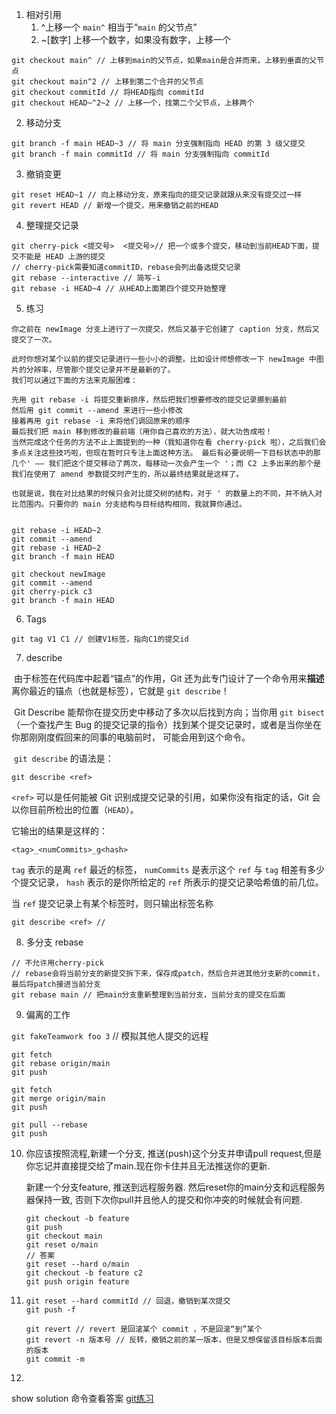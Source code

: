 1. 相对引用 
   1. ^上移一个 `main^` 相当于“`main` 的父节点”
   2. ~[数字] 上移一个数字，如果没有数字，上移一个

```
git checkout main^ // 上移到main的父节点，如果main是合并而来，上移到垂直的父节点
git checkout main^2 // 上移到第二个合并的父节点
git checkout commitId // 将HEAD指向 commitId
git checkout HEAD~^2~2 // 上移一个，找第二个父节点，上移两个
```

2. 移动分支

```
git branch -f main HEAD~3 // 将 main 分支强制指向 HEAD 的第 3 级父提交
git branch -f main commitId // 将 main 分支强制指向 commitId
```

3. 撤销变更

```
git reset HEAD~1 // 向上移动分支，原来指向的提交记录就跟从来没有提交过一样
git revert HEAD // 新增一个提交，用来撤销之前的HEAD
```

4. 整理提交记录

```
git cherry-pick <提交号>  <提交号>// 把一个或多个提交，移动到当前HEAD下面，提交不能是 HEAD 上游的提交
// cherry-pick需要知道commitID，rebase会列出备选提交记录
git rebase --interactive // 简写-i
git rebase -i HEAD~4 // 从HEAD上面第四个提交开始整理
```

5. 练习

```
你之前在 newImage 分支上进行了一次提交，然后又基于它创建了 caption 分支，然后又提交了一次。

此时你想对某个以前的提交记录进行一些小小的调整。比如设计师想修改一下 newImage 中图片的分辨率，尽管那个提交记录并不是最新的了。
我们可以通过下面的方法来克服困难：

先用 git rebase -i 将提交重新排序，然后把我们想要修改的提交记录挪到最前
然后用 git commit --amend 来进行一些小修改
接着再用 git rebase -i 来将他们调回原来的顺序
最后我们把 main 移到修改的最前端（用你自己喜欢的方法），就大功告成啦！
当然完成这个任务的方法不止上面提到的一种（我知道你在看 cherry-pick 啦），之后我们会多点关注这些技巧啦，但现在暂时只专注上面这种方法。 最后有必要说明一下目标状态中的那几个' —— 我们把这个提交移动了两次，每移动一次会产生一个 '；而 C2 上多出来的那个是我们在使用了 amend 参数提交时产生的，所以最终结果就是这样了。

也就是说，我在对比结果的时候只会对比提交树的结构，对于 ' 的数量上的不同，并不纳入对比范围内。只要你的 main 分支结构与目标结构相同，我就算你通过。


```

```
git rebase -i HEAD~2
git commit --amend
git rebase -i HEAD~2
git branch -f main HEAD
```

```
git checkout newImage
git commit --amend
git cherry-pick c3
git branch -f main HEAD
```

6. Tags

```
git tag V1 C1 // 创建V1标签，指向C1的提交id
```

7. describe

​		由于标签在代码库中起着“锚点”的作用，Git 还为此专门设计了一个命令用来**描述**离你最近的锚点（也就是标签），它就是 `git describe`！

​		Git Describe 能帮你在提交历史中移动了多次以后找到方向；当你用 `git bisect`（一个查找产生 Bug 的提交记录的指令）找到某个提交记录时，或者是当你坐在你那刚刚度假回来的同事的电脑前时， 可能会用到这个命令。

​		`git describe` 的语法是：

```
git describe <ref>
```

`<ref>` 可以是任何能被 Git 识别成提交记录的引用，如果你没有指定的话，Git 会以你目前所检出的位置（`HEAD`）。

它输出的结果是这样的：

```
<tag>_<numCommits>_g<hash>
```

`tag` 表示的是离 `ref` 最近的标签， `numCommits` 是表示这个 `ref` 与 `tag` 相差有多少个提交记录， `hash` 表示的是你所给定的 `ref` 所表示的提交记录哈希值的前几位。

当 `ref` 提交记录上有某个标签时，则只输出标签名称

```
git describe <ref> // 
```

8. 多分支 rebase

```
// 不允许用cherry-pick
// rebase会将当前分支的新提交拆下来，保存成patch，然后合并进其他分支新的commit，最后将patch接进当前分支
git rebase main // 把main分支重新整理到当前分支，当前分支的提交在后面
```

9. 偏离的工作

`git fakeTeamwork foo 3` // 模拟其他人提交的远程

```
git fetch
git rebase origin/main
git push

git fetch
git merge origin/main
git push

git pull --rebase
git push
```



10. 你应该按照流程,新建一个分支, 推送(push)这个分支并申请pull request,但是你忘记并直接提交给了main.现在你卡住并且无法推送你的更新.

    新建一个分支feature, 推送到远程服务器. 然后reset你的main分支和远程服务器保持一致, 否则下次你pull并且他人的提交和你冲突的时候就会有问题.

    ```
    git checkout -b feature
    git push
    git checkout main
    git reset o/main
    // 答案
    git reset --hard o/main
    git checkout -b feature c2
    git push origin feature
    ```

11. ```
    git reset --hard commitId // 回退，撤销到某次提交
    git push -f
    
    git revert // revert 是回滚某个 commit ，不是回滚“到”某个
    git revert -n 版本号 // 反转，撤销之前的某一版本，但是又想保留该目标版本后面的版本
    git commit -m 
    ```

12. 

show solution 命令查看答案 [git练习](https://learngitbranching.js.org/?locale=zh_CN)
